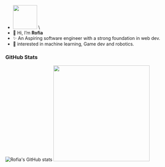 - <img src="https://github.com/Anmol-Baranwal/Cool-GIFs-For-GitHub/assets/74038190/761f4c99-eda3-4c9a-a4ec-2b6311e2433a" width="75">&nbsp;\
- 👋 Hi, I’m **Rofia**
- ✨ An Aspiring software engineer with a strong foundation in web dev.
- 👀 interested in machine learning, Game dev and robotics.

### GitHub Stats
![Rofia's GitHub stats](https://github-readme-stats.vercel.app/api?username=rofia-bit&show_icons=true&theme=tokyonight)
<img src="https://user-images.githubusercontent.com/74038190/225813708-98b745f2-7d22-48cf-9150-083f1b00d6c9.gif" width="300">







